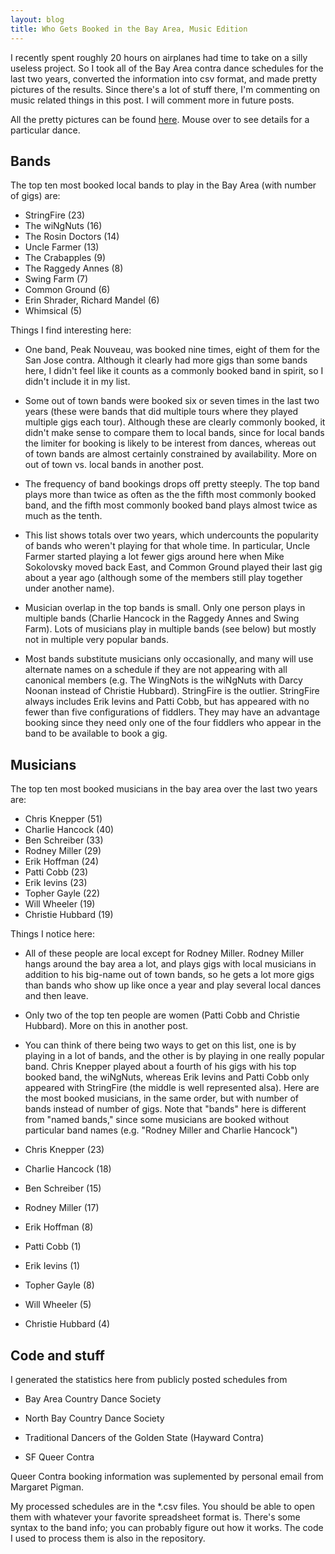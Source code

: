 ```yaml
---
layout: blog
title: Who Gets Booked in the Bay Area, Music Edition
---
```


I recently spent roughly 20 hours on airplanes had time to take on a silly useless project.  So I took all of the Bay Area contra dance schedules for the last two years, converted the information into csv format, and made pretty pictures of the results.  Since there's a lot of stuff there, I'm commenting on music related things in this post.  I will comment more in future posts.

All the pretty pictures can be found [here](/contra_bookings.html).  Mouse over to see details for a particular dance.

## Bands

The top ten most booked local bands to play in the Bay Area (with number of gigs) are:

* StringFire (23)
* The wiNgNuts (16)
* The Rosin Doctors (14)
* Uncle Farmer (13)
* The Crabapples (9)
* The Raggedy Annes (8)
* Swing Farm (7)
* Common Ground (6)
* Erin Shrader, Richard Mandel (6)
* Whimsical (5)

Things I find interesting here:

* One band, Peak Nouveau, was booked nine times, eight of them for the San Jose contra.  Although it clearly had more gigs than some bands here, I didn't feel like it counts as a commonly booked band in spirit, so I didn't include it in my list.

* Some out of town bands were booked six or seven times in the last two years (these were bands that did multiple tours where they played multiple gigs each tour).  Although these are clearly commonly booked, it didn't make sense to compare them to local bands, since for local bands the limiter for booking is likely to be interest from dances, whereas out of town bands are almost certainly constrained by availability.  More on out of town vs. local bands in another post.

* The frequency of band bookings drops off pretty steeply.  The top band plays more than twice as often as the the fifth most commonly booked band, and the fifth most commonly booked band plays almost twice as much as the tenth.

* This list shows totals over two years, which undercounts the popularity of bands who weren't playing for that whole time.  In particular, Uncle Farmer started playing a lot fewer gigs around here when Mike Sokolovsky moved back East, and Common Ground played their last gig about a year ago (although some of the members still play together under another name).

* Musician overlap in the top bands is small.  Only one person plays in multiple bands (Charlie Hancock in the Raggedy Annes and Swing Farm).  Lots of musicians play in multiple bands (see below) but mostly not in multiple very popular bands.

* Most bands substitute musicians only occasionally, and many will use alternate names on a schedule if they are not appearing with all canonical members (e.g. The WingNots is the wiNgNuts with Darcy Noonan instead of Christie Hubbard).  StringFire is the outlier.  StringFire always includes Erik Ievins and Patti Cobb, but has appeared with no fewer than five configurations of fiddlers.  They may have an advantage booking since they need only one of the four fiddlers who appear in the band to be available to book a gig.

## Musicians

The top ten most booked musicians in the bay area over the last two years are:

* Chris Knepper (51)
* Charlie Hancock (40)
* Ben Schreiber (33)
* Rodney Miller (29)
* Erik Hoffman (24)
* Patti Cobb (23)
* Erik Ievins (23)
* Topher Gayle (22)
* Will Wheeler (19)
* Christie Hubbard (19)

Things I notice here:

* All of these people are local except for Rodney Miller.  Rodney Miller hangs around the bay area a lot, and plays gigs with local musicians in addition to his big-name out of town bands, so he gets a lot more gigs than bands who show up like once a year and play several local dances and then leave.

* Only two of the top ten people are women (Patti Cobb and Christie Hubbard).  More on this in another post.

* You can think of there being two ways to get on this list, one is by playing in a lot of bands, and the other is by playing in one really popular band.  Chris Knepper played about a fourth of his gigs with his top booked band, the wiNgNuts, whereas Erik Ievins and Patti Cobb only appeared with StringFire (the middle is well represented alsa).  Here are the most booked musicians, in the same order, but with number of bands instead of number of gigs.  Note that "bands" here is different from "named bands," since some musicians are booked without particular band names (e.g. "Rodney Miller and Charlie Hancock")

 * Chris Knepper (23)
 * Charlie Hancock (18)
 * Ben Schreiber (15)
 * Rodney Miller (17)
 * Erik Hoffman (8)
 * Patti Cobb (1)
 * Erik Ievins (1)
 * Topher Gayle (8)
 * Will Wheeler (5)
 * Christie Hubbard (4)

## Code and stuff

I generated the statistics here from publicly posted schedules from

* Bay Area Country Dance Society

* North Bay Country Dance Society

* Traditional Dancers of the Golden State (Hayward Contra)

* SF Queer Contra

Queer Contra booking information was suplemented by personal email from Margaret Pigman.

My processed schedules are in the *.csv files.  You should be able to open them with whatever your favorite spreadsheet format is.  There's some syntax to the band info; you can probably figure out how it works.  The code I used to process them is also in the repository.